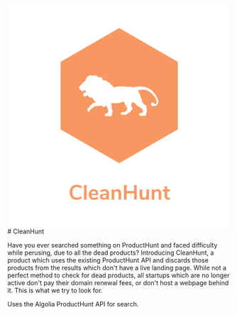 <div style="text-align:center;">
<img src="https://raw.githubusercontent.com/akash-joshi/clean-hunt/master/public/logo.png" height="500" align="center" />
</div>
# CleanHunt

Have you ever searched something on ProductHunt and faced difficulty while perusing, due to all the dead products? Introducing CleanHunt, a product which uses the existing ProductHunt API and discards those products from the results which don't have a live landing page. While not a perfect method to check for dead products, all startups which are no longer active don't pay their domain renewal fees, or don't host a webpage behind it. This is what we try to look for.

Uses the Algolia ProductHunt API for search.
